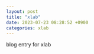 ```yaml
---
layout: post
title: "xlab"
date: 2023-07-23 08:28:52 +0900
categories: xlab
---
```


blog entry for xlab
